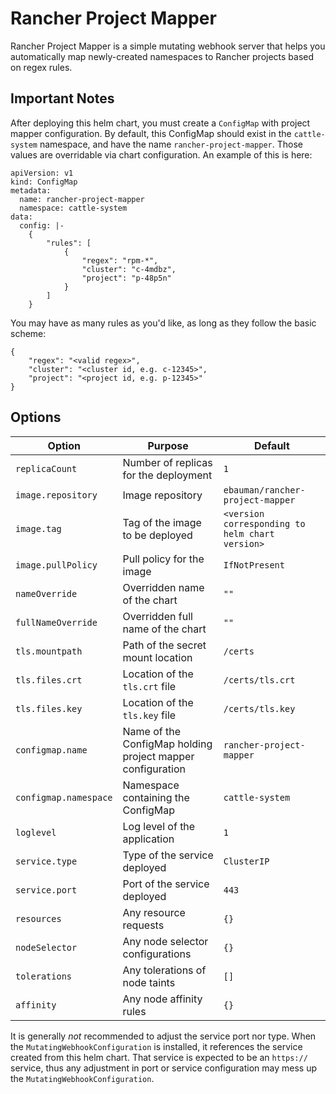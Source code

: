 # Rancher Project Mapper

Rancher Project Mapper is a simple mutating webhook server that helps you automatically
map newly-created namespaces to Rancher projects based on regex rules. 

## Important Notes

After deploying this helm chart, you must create a `ConfigMap` with project mapper configuration.
By default, this ConfigMap should exist in the `cattle-system` namespace, and have the name 
`rancher-project-mapper`. Those values are overridable via chart configuration.
An example of this is here:

```text
apiVersion: v1
kind: ConfigMap
metadata:
  name: rancher-project-mapper
  namespace: cattle-system
data:
  config: |-
    {
        "rules": [
            {
                "regex": "rpm-*",
                "cluster": "c-4mdbz",
                "project": "p-48p5n"
            }
        ]
    }
```

You may have as many rules as you'd like, as long as they follow the basic scheme:

```text
{
    "regex": "<valid regex>",
    "cluster": "<cluster id, e.g. c-12345>",
    "project": "<project id, e.g. p-12345>"
}
```

## Options

| Option | Purpose | Default |
| ------ | ------- | ------- |
| `replicaCount` | Number of replicas for the deployment | `1` |
| `image.repository` | Image repository | `ebauman/rancher-project-mapper` |
| `image.tag` | Tag of the image to be deployed | `<version corresponding to helm chart version>` |
| `image.pullPolicy` | Pull policy for the image | `IfNotPresent` |
| `nameOverride` | Overridden name of the chart | `""` |
| `fullNameOverride` | Overridden full name of the chart | `""` |
| `tls.mountpath` | Path of the secret mount location | `/certs` |
| `tls.files.crt` | Location of the `tls.crt` file  | `/certs/tls.crt` |
| `tls.files.key` | Location of the `tls.key` file | `/certs/tls.key` |
| `configmap.name` | Name of the ConfigMap holding project mapper configuration | `rancher-project-mapper` |
| `configmap.namespace` | Namespace containing the ConfigMap | `cattle-system` |
| `loglevel` | Log level of the application | `1` |
| `service.type` | Type of the service deployed | `ClusterIP` | 
| `service.port` | Port of the service deployed | `443` |
| `resources` | Any resource requests | `{}` |
| `nodeSelector` | Any node selector configurations | `{}` |
| `tolerations` | Any tolerations of node taints | `[]` |
| `affinity` | Any node affinity rules | `{}` |

It is generally *not* recommended to adjust the service port nor type. When the 
`MutatingWebhookConfiguration` is installed, it references the service created from this 
helm chart. That service is expected to be an `https://` service, thus any adjustment
in port or service configuration may mess up the `MutatingWebhookConfiguration`.

